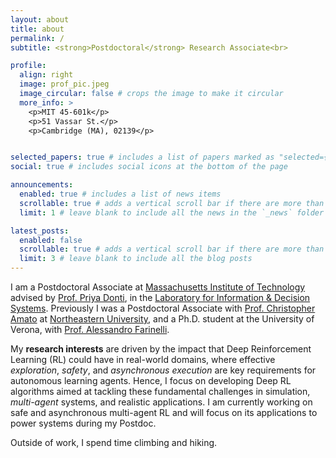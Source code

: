 ```yaml
---
layout: about
title: about
permalink: /
subtitle: <strong>Postdoctoral</strong> Research Associate<br>

profile:
  align: right
  image: prof_pic.jpeg
  image_circular: false # crops the image to make it circular
  more_info: >
    <p>MIT 45-601k</p>
    <p>51 Vassar St.</p>
    <p>Cambridge (MA), 02139</p>


selected_papers: true # includes a list of papers marked as "selected={true}"
social: true # includes social icons at the bottom of the page

announcements:
  enabled: true # includes a list of news items
  scrollable: true # adds a vertical scroll bar if there are more than 3 news items
  limit: 1 # leave blank to include all the news in the `_news` folder

latest_posts:
  enabled: false
  scrollable: true # adds a vertical scroll bar if there are more than 3 new posts items
  limit: 3 # leave blank to include all the blog posts
---
```


I am a Postdoctoral Associate at <a href="https://www.mit.edu">Massachusetts Institute of Technology</a> advised by <a href="https://priyadonti.com/">Prof. Priya Donti</a>, in the <a href="https://lids.mit.edu">Laboratory for Information & Decision Systems</a>. Previously I was a Postdoctoral Associate with <a href="https://www.khoury.northeastern.edu/people/chris-amato/">Prof. Christopher Amato</a> at <a href="https://www.northeastern.edu">Northeastern University</a>, and a Ph.D. student at the University of Verona, with <a href="http://profs.sci.univr.it/~farinelli">Prof. Alessandro Farinelli</a>.

My <strong>research interests</strong> are driven by the impact that Deep Reinforcement Learning (RL) could have in real-world domains, where effective <em>exploration</em>, <em>safety</em>, and <em>asynchronous execution</em> are key requirements for autonomous learning agents. Hence, I focus on developing Deep RL algorithms aimed at tackling these fundamental challenges in simulation, <em>multi-agent</em> systems, and realistic applications. I am currently working on safe and asynchronous multi-agent RL and will focus on its applications to power systems during my Postdoc. 

Outside of work, I spend time climbing and hiking.